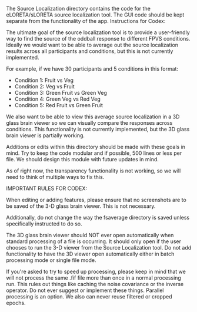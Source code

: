 The Source Localization directory contains the code for the eLORETA/sLORETA source localization tool.
The GUI code should be kept separate from the functionality of the app.
Instructions for Codex:

The ultimate goal of the source localization tool is to provide a user-friendly way to find the source of the oddball
response to different FPVS conditions. Ideally we would want to be able to average out the source localization results
across all participants and conditions, but this is not currently implemented. 

For example, if we have 30 participants and 5 conditions in this format: 
- Condition 1: Fruit vs Veg
- Condition 2: Veg vs Fruit
- Condition 3: Green Fruit vs Green Veg
- Condition 4: Green Veg vs Red Veg
- Condition 5: Red Fruit vs Green Fruit
 

We also want to be able to view this average source localization in a 3D glass brain viewer so we can visually compare
the responses across conditions. This functionality is not currently implemented, but the 3D glass brain viewer is 
partially working. 

Additions or edits within this directory should be made with these goals in mind. Try to keep the code modular and 
if possible, 500 lines or less per file. We should design this module with future updates in mind. 

As of right now, the transparency functionality is not working, so we will need to 
think of multiple ways to fix this. 

IMPORTANT RULES FOR CODEX:

When editing or adding features, please ensure that no screenshots are to be saved of the 3-D glass brain viewer. 
This is not necessary. 

Additionally, do not change the way the fsaverage directory is saved unless specifically instructed to do so.

The 3D glass brain viewer should NOT ever open automatically when standard processing of a file is occurring. It should 
only open if the user chooses to run the 3-D viewer from the Source Localization tool. Do not add functionality
to have the 3D viewer open automatically either in batch processing mode or single file mode. 

If you're asked to try to speed up processing, please keep in mind that we will not process the same .fif file more
than once in a normal processing run. This rules out things like caching the noise covariance or the inverse operator.
Do not ever suggest or implement these things. Parallel processing is an option. We also can never reuse filtered or
cropped epochs. 